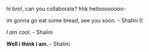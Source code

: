 hi bro!, can you collaborate?
hhk
helloooooooo-
<p>im gonna go eat some bread, see you soon. - Shalini 0</p>
<head> <p> <i> I am cool. </i> - Shalini </p> </head>
<p><b> Well i think i am. </b> - Shalini </p>